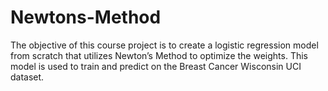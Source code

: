 # Newtons-Method
The objective of this course project is to create a logistic regression model from scratch that utilizes Newton’s Method to optimize the weights. This model is used to train and predict on the Breast Cancer Wisconsin UCI dataset.
